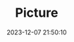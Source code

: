 ---
weight: 1
images:
- /images/edited/103.jpeg
title: Picture
date: 2023-12-07 21:50:10
tags: [luminarneo,work,ilce7m3,person,people]
---